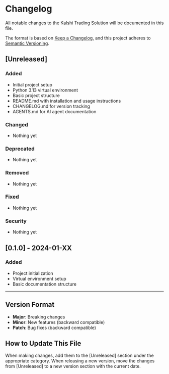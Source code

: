 # Changelog

All notable changes to the Kalshi Trading Solution will be documented in this file.

The format is based on [Keep a Changelog](https://keepachangelog.com/en/1.0.0/),
and this project adheres to [Semantic Versioning](https://semver.org/spec/v2.0.0.html).

## [Unreleased]

### Added
- Initial project setup
- Python 3.13 virtual environment
- Basic project structure
- README.md with installation and usage instructions
- CHANGELOG.md for version tracking
- AGENTS.md for AI agent documentation

### Changed
- Nothing yet

### Deprecated
- Nothing yet

### Removed
- Nothing yet

### Fixed
- Nothing yet

### Security
- Nothing yet

## [0.1.0] - 2024-01-XX

### Added
- Project initialization
- Virtual environment setup
- Basic documentation structure

---

## Version Format

- **Major**: Breaking changes
- **Minor**: New features (backward compatible)
- **Patch**: Bug fixes (backward compatible)

## How to Update This File

When making changes, add them to the [Unreleased] section under the appropriate category. When releasing a new version, move the changes from [Unreleased] to a new version section with the current date.
